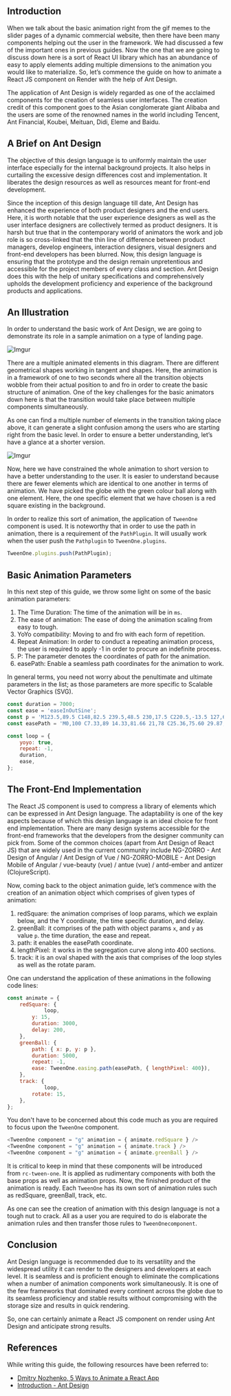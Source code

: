 ## Introduction
When we talk about the basic animation right from the gif memes to the slider pages of a dynamic commercial website, then there have been many components helping out the user in the framework. We had discussed a few of the important ones in previous guides. Now the one that we are going to discuss down here is a sort of React UI library which has an abundance of easy to apply elements adding multiple dimensions to the animation you would like to materialize. So, let’s commence the guide on how to animate a React JS component on Render with the help of Ant Design.

The application of Ant Design is widely regarded as one of the acclaimed components for the creation of seamless user interfaces. The creation credit of this component goes to the Asian conglomerate giant Alibaba and the users are some of the renowned names in the world including Tencent, Ant Financial, Koubei, Meituan, Didi, Eleme and Baidu. 

## A Brief on Ant Design 
The objective of this design language is to uniformly maintain the user interface especially for the internal background projects. It also helps in curtailing the excessive design differences cost and implementation. It liberates the design resources as well as resources meant for front-end development. 

Since the inception of this design language till date, Ant Design has enhanced the experience of both product designers and the end users. Here, it is worth notable that the user experience designers as well as the user interface designers are collectively termed as product designers. It is harsh but true that in the contemporary world of animators the work and job role is so cross-linked that the thin line of difference between product managers, develop engineers, interaction designers, visual designers and front-end developers has been blurred. Now, this design language is ensuring that the prototype and the design remain unpretentious and accessible for the project members of every class and section. Ant Design does this with the help of unitary specifications and comprehensively upholds the development proficiency and experience of the background products and applications. 

## An Illustration
In order to understand the basic work of Ant Design, we are going to demonstrate its role in a sample animation on a type of landing page.

![Imgur](https://i.imgur.com/xQYnnAe.png)

There are a multiple animated elements in this diagram. There are different geometrical shapes working in tangent and shapes. Here, the animation is in a framework of one to two seconds where all the transition objects wobble from their actual position to and fro in order to create the basic structure of animation. One of the key challenges for the basic animators down here is that the transition would take place between multiple components simultaneously. 

As one can find a multiple number of elements in the transition taking place above, it can generate a slight confusion among the users who are starting right from the basic level. In order to ensure a better understanding, let’s have a glance at a shorter version.

![Imgur](https://i.imgur.com/SZnpwR6.png)

Now, here we have constrained the whole animation to short version to have a better understanding to the user. It is easier to understand because there are fewer elements which are identical to one another in terms of animation. We have picked the globe with the green colour ball along with one element. Here, the one specific element that we have chosen is a red square existing in the background.

In order to realize this sort of animation, the application of `TweenOne` component is used. It is noteworthy that in order to use the path in animation, there is a requirement of the `PathPlugin`. It will usually work when the user push the `Pathplugin` to `TweenOne.plugins`.


```javascript
TweenOne.plugins.push(PathPlugin);
```

## Basic Animation Parameters
In this next step of this guide, we throw some light on some of the basic animation parameters:


1. The Time Duration: The time of the animation will be in `ms`.
2. The ease of animation: The ease of doing the animation scaling from easy to tough.
3. YoYo compatibility: Moving to and fro with each form of repetition. 
4. Repeat Animation: In order to conduct a repeating animation process, the user is required to apply -1 in order to procure an indefinite process. 
5. P: The parameter denotes the coordinates of path for the animation. 
6. easePath: Enable a seamless path coordinates for the animation to work. 

In general terms, you need not worry about the penultimate and ultimate parameters in the list; as those parameters are more specific to Scalable Vector Graphics (SVG). 


```javascript
const duration = 7000;
const ease = 'easeInOutSine';
const p = 'M123.5,89.5 C148,82.5 239.5,48.5 230,17.5 C220.5,-13.5 127,6 99.5,13.5 C72,21 -9.5,56.5 1.5,84.5 C12.5,112.5 99,96.5 123.5,89.5 Z';
const easePath = 'M0,100 C7.33,89 14.33,81.66 21,78 C25.36,75.60 29.87,72.90 33,70 C37.04,66.24 39.39,62.07 42.5,57 C48,46.5 61.5,32.5 70,28 C77.5,23.5 81.5,20 86.5,16 C89.83,13.33 94.33,8 100,0';

const loop = {
	yoyo: true,
	repeat: -1,
	duration,
	ease,
};
```

## The Front-End Implementation
The React JS component is used to compress a library of elements which can be expressed in Ant Design language. The adaptability is one of the key aspects because of which this design language is an ideal choice for front end implementation. There are many design systems accessible for the front-end frameworks that the developers from the designer community can pick from. Some of the common choices (apart from Ant Design of React JS) that are widely used in the current community include NG-ZORRO - Ant Design of Angular / Ant Design of Vue / NG-ZORRO-MOBILE - Ant Design Mobile of Angular / vue-beauty (vue) /  antue (vue) / antd-ember and antizer (ClojureScript). 

Now, coming back to the object animation guide, let’s commence with the creation of an animation object which comprises of given types of animation:


1. redSquare:  the animation comprises of loop params, which we explain below, and the Y coordinate, the time specific duration, and delay.
2. greenBall:  it comprises of the path with object params `x`, and `y` as value `p`. the time duration, the ease and repeat. 
3. path: it enables the easePath coordinate.
4. lengthPixel:  it works in the segregation curve along into 400 sections.
5. track: it is an oval shaped with the axis that comprises of the loop styles as well as the rotate param.

One can understand the application of these animations in the following code lines:


```javascript
const animate = {
	redSquare: {
			loop,
		y: 15,
		duration: 3000,
		delay: 200,
	},
	greenBall: {
		path: { x: p, y: p },
		duration: 5000,
		repeat: -1,
		ease: TweenOne.easing.path(easePath, { lengthPixel: 400}),
	},
	track: {
			loop,
		rotate: 15,
	},
};
```

You don't have to be concerned about this code much as you are required to focus upon the `TweenOne` component. 


```javascript
<TweenOne component = "g" animation = { animate.redSquare } />
<TweenOne component = "g" animation = { animate.track } />
<TweenOne component = "g" animation = { animate.greenBall } />
```

It is critical to keep in mind that these components will be introduced from `rc-tween-one`. It is applied as rudimentary components with both the base props as well as animation props. Now, the finished product of the animation is ready. Each `TweenOne` has its own sort of animation rules such as redSquare, greenBall, track, etc. 

As one can see the creation of animation with this design language is not a tough nut to crack. All as a user you are required to do is elaborate the animation rules and then transfer those rules to `TweenOnecomponent`.


## Conclusion 
Ant Design language is recommended due to its versatility and the widespread utility it can render to the designers and developers at each level. It is seamless and is proficient enough to eliminate the complications when a number of animation components work simultaneously. It is one of the few frameworks that dominated every continent across the globe due to its seamless proficiency and stable results without compromising with the storage size and results in quick rendering. 

So, one can certainly animate a React JS component on render using Ant Design and anticipate strong results.

## References
While writing this guide, the following resources have been referred to:
- [Dmitry Nozhenko, 5 Ways to Animate a React App](https://hackernoon.com/5-ways-to-animate-a-reactjs-app-in-2019-56eb9af6e3bf)
- [Introduction - Ant Design](https://ant.design/docs/spec/introduce)
